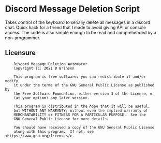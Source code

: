 # Discord Message Deletion Script

Takes control of the keyboard to serially delete all messages in a discord chat. 
Quick hack for a friend that I made to avoid giving API or console access. 
The code is also simple enough to be read and comprehended by a non-programmer.

## Licensure

```
    Discord Message Deletion Automator
    Copyright (C) 2021 D Brinson

    This program is free software: you can redistribute it and/or modify
    it under the terms of the GNU General Public License as published by
    the Free Software Foundation, either version 3 of the License, or
    (at your option) any later version.

    This program is distributed in the hope that it will be useful,
    but WITHOUT ANY WARRANTY; without even the implied warranty of
    MERCHANTABILITY or FITNESS FOR A PARTICULAR PURPOSE.  See the
    GNU General Public License for more details.

    You should have received a copy of the GNU General Public License
    along with this program.  If not, see <https://www.gnu.org/licenses/>.
```